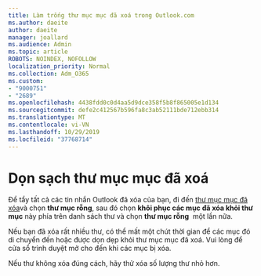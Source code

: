 ```yaml
---
title: Làm trống thư mục mục đã xoá trong Outlook.com
ms.author: daeite
author: daeite
manager: joallard
ms.audience: Admin
ms.topic: article
ROBOTS: NOINDEX, NOFOLLOW
localization_priority: Normal
ms.collection: Adm_O365
ms.custom:
- "9000751"
- "2689"
ms.openlocfilehash: 4438fdd0c0d4aa5d9dce358f5b8f865005e1d134
ms.sourcegitcommit: defe2c412567b596fa8c3ab52111bde712ebb314
ms.translationtype: MT
ms.contentlocale: vi-VN
ms.lasthandoff: 10/29/2019
ms.locfileid: "37768714"
---
```

# <a name="empty-the-deleted-items-folder"></a>Dọn sạch thư mục mục đã xoá

Để tẩy tất cả các tin nhắn Outlook đã xóa của bạn, đi đến [thư mục mục đã xóa](https://outlook.live.com/mail/deleteditems)và chọn **thư mục rỗng**, sau đó chọn **khôi phục các mục đã xóa khỏi thư mục** này phía trên danh sách thư và chọn **thư mục rỗng**  một lần nữa.

Nếu bạn đã xóa rất nhiều thư, có thể mất một chút thời gian để các mục đó di chuyển đến hoặc được dọn dẹp khỏi thư mục mục đã xoá. Vui lòng để cửa sổ trình duyệt mở cho đến khi các mục bị xóa.

Nếu thư không xóa đúng cách, hãy thử xóa số lượng thư nhỏ hơn.